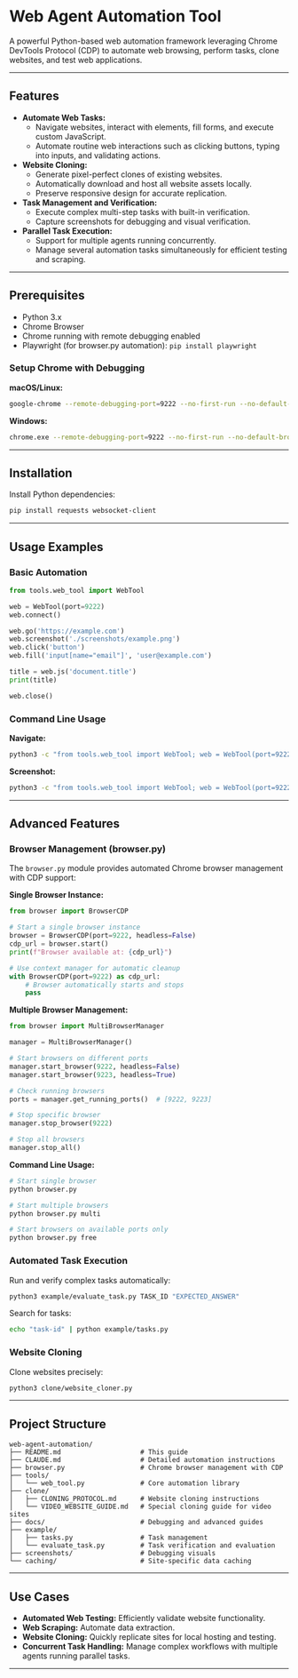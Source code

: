 # Web Agent Automation Tool

A powerful Python-based web automation framework leveraging Chrome DevTools Protocol (CDP) to automate web browsing, perform tasks, clone websites, and test web applications.

---

## Features
- **Automate Web Tasks:**
  - Navigate websites, interact with elements, fill forms, and execute custom JavaScript.
  - Automate routine web interactions such as clicking buttons, typing into inputs, and validating actions.
- **Website Cloning:**
  - Generate pixel-perfect clones of existing websites.
  - Automatically download and host all website assets locally.
  - Preserve responsive design for accurate replication.
- **Task Management and Verification:**
  - Execute complex multi-step tasks with built-in verification.
  - Capture screenshots for debugging and visual verification.
- **Parallel Task Execution:**
  - Support for multiple agents running concurrently.
  - Manage several automation tasks simultaneously for efficient testing and scraping.

---

## Prerequisites
- Python 3.x
- Chrome Browser
- Chrome running with remote debugging enabled
- Playwright (for browser.py automation): `pip install playwright`

### Setup Chrome with Debugging

**macOS/Linux:**

```bash
google-chrome --remote-debugging-port=9222 --no-first-run --no-default-browser-check --user-data-dir=/tmp/chrome-debug
```

**Windows:**

```bash
chrome.exe --remote-debugging-port=9222 --no-first-run --no-default-browser-check --user-data-dir=%TEMP%\chrome-debug
```

---

## Installation

Install Python dependencies:

```bash
pip install requests websocket-client
```

---

## Usage Examples

### Basic Automation

```python
from tools.web_tool import WebTool

web = WebTool(port=9222)
web.connect()

web.go('https://example.com')
web.screenshot('./screenshots/example.png')
web.click('button')
web.fill('input[name="email"]', 'user@example.com')

title = web.js('document.title')
print(title)

web.close()
```

### Command Line Usage

**Navigate:**

```bash
python3 -c "from tools.web_tool import WebTool; web = WebTool(port=9222); web.connect(); web.go('https://example.com'); web.close()"
```

**Screenshot:**

```bash
python3 -c "from tools.web_tool import WebTool; web = WebTool(port=9222); web.connect(); web.screenshot('./screenshots/debug.png'); web.close()"
```

---

## Advanced Features

### Browser Management (browser.py)

The `browser.py` module provides automated Chrome browser management with CDP support:

**Single Browser Instance:**
```python
from browser import BrowserCDP

# Start a single browser instance
browser = BrowserCDP(port=9222, headless=False)
cdp_url = browser.start()
print(f"Browser available at: {cdp_url}")

# Use context manager for automatic cleanup
with BrowserCDP(port=9222) as cdp_url:
    # Browser automatically starts and stops
    pass
```

**Multiple Browser Management:**
```python
from browser import MultiBrowserManager

manager = MultiBrowserManager()

# Start browsers on different ports
manager.start_browser(9222, headless=False)
manager.start_browser(9223, headless=True)

# Check running browsers
ports = manager.get_running_ports()  # [9222, 9223]

# Stop specific browser
manager.stop_browser(9222)

# Stop all browsers
manager.stop_all()
```

**Command Line Usage:**
```bash
# Start single browser
python browser.py

# Start multiple browsers
python browser.py multi

# Start browsers on available ports only
python browser.py free
```


### Automated Task Execution

Run and verify complex tasks automatically:

```bash
python3 example/evaluate_task.py TASK_ID "EXPECTED_ANSWER"
```

Search for tasks:

```bash
echo "task-id" | python example/tasks.py
```

### Website Cloning

Clone websites precisely:

```bash
python3 clone/website_cloner.py
```

---

## Project Structure

```
web-agent-automation/
├── README.md                    # This guide
├── CLAUDE.md                    # Detailed automation instructions
├── browser.py                   # Chrome browser management with CDP
├── tools/
│   └── web_tool.py              # Core automation library
├── clone/
│   ├── CLONING_PROTOCOL.md      # Website cloning instructions
│   └── VIDEO_WEBSITE_GUIDE.md   # Special cloning guide for video sites
├── docs/                        # Debugging and advanced guides
├── example/
│   ├── tasks.py                 # Task management
│   └── evaluate_task.py         # Task verification and evaluation
├── screenshots/                 # Debugging visuals
└── caching/                     # Site-specific data caching
```

---

## Use Cases
- **Automated Web Testing:** Efficiently validate website functionality.
- **Web Scraping:** Automate data extraction.
- **Website Cloning:** Quickly replicate sites for local hosting and testing.
- **Concurrent Task Handling:** Manage complex workflows with multiple agents running parallel tasks.

---